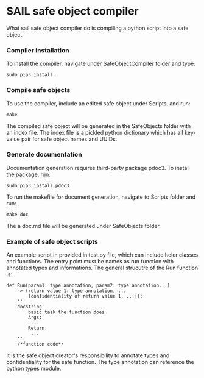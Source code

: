 # SAIL safe object compiler

What sail safe object compiler do is compiling a python script into a safe object. 

### Compiler installation

To install the compiler, navigate under SafeObjectCompiler folder and type:
```
sudo pip3 install .
```

### Compile safe objects

To use the compiler, include an edited safe object under Scripts, and run:
```
make
```
The compiled safe object will be generated in the SafeObjects folder with an index file. The index file is a pickled python dictionary which has all key-value pair for safe object names and UUIDs.

### Generate documentation

Documentation generation requires third-party package pdoc3. To install the package, run:
```
sudo pip3 install pdoc3
```
To run the makefile for document generation, navigate to Scripts folder and run:
```
make doc
```
The a doc.md file will be generated under SafeObjects folder.

### Example of safe object scripts
An example script in provided in test.py file, which can include heler classes and functions. The entry point must be names as run function with annotated types and informations. The general strucutre of the Run function is:
```
def Run(param1: type annotation, param2: type annotation...) 
    -> (return value 1: type annotation, ... 
        [confidentiality of return value 1, ...]):
    '''
    docstring
        basic task the function does
        Args:
         ...
        Return:
         ...
    '''
    /*function code*/
```
It is the safe object creator's responsibility to annotate types and confidentiality for the safe function. The type annotation can reference the python types module.